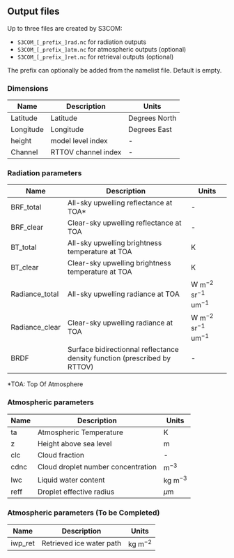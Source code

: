 ## Output files

Up to three files are created by S3COM:
- `S3COM_[_prefix_]rad.nc` for radiation outputs
- `S3COM_[_prefix_]atm.nc` for atmospheric outputs (optional)
- `S3COM_[_prefix_]ret.nc` for retrieval outputs (optional)

The prefix can optionally be added from the namelist file. Default is empty.


### Dimensions

| Name | Description | Units |
| --- | --- | --- | 
| Latitude | Latitude| Degrees North | 
| Longitude | Longitude | Degrees East |
| height | model level index | - |
| Channel | RTTOV channel index | - |


### Radiation parameters

| Name | Description | Units |
| --- | --- | --- | 
| BRF_total | All-sky upwelling reflectance at TOA* | - | 
| BRF_clear | Clear-sky upwelling reflectance at TOA | - |
| BT_total | All-sky upwelling brightness temperature at TOA | K |
| BT_clear | Clear-sky upwelling brightness temperature at TOA | K |
| Radiance_total | All-sky upwelling radiance at TOA | $\mathrm{W}$ $\mathrm{m}^{-2}$ $\mathrm{sr}^{-1}$ $\mathrm{um}^{-1}$  | 
| Radiance_clear | Clear-sky upwelling radiance at TOA | $\mathrm{W}$ $\mathrm{m}^{-2}$ $\mathrm{sr}^{-1}$ $\mathrm{um}^{-1}$ |
| BRDF | Surface bidirectionnal reflectance density function (prescribed by RTTOV) | - |

*TOA: Top Of Atmosphere

### Atmospheric parameters

| Name | Description | Units |
| --- | --- | --- | 
| ta | Atmospheric Temperature | K | 
| z | Height above sea level | m |
| clc | Cloud fraction | - |
| cdnc | Cloud droplet number concentration | $\mathrm{m}^{-3}$ |
| lwc | Liquid water content | $\mathrm{kg}$ $\mathrm{m}^{-3}$ | 
| reff | Droplet effective radius| $\mu \mathrm{m}$ |


### Atmospheric parameters (To be Completed)

| Name | Description | Units |
| --- | --- | --- | 
| iwp_ret | Retrieved ice water path| kg $\mathrm{m}^{-2}$ | 
